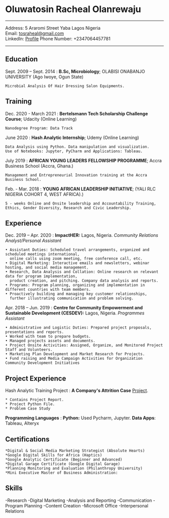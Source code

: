 Oluwatosin Racheal Olanrewaju
============

-------------------     ----------------------------
Address: 5 Araromi Street Yaba Lagos  Nigeria                 
Email: tosraheal@gmail.com                   
LinkedIn: [Profile](www.linkedin.com/in/oluwatosin-olanrewaju-b42151113)
Phone Number: +2347064457781
-------------------     ----------------------------

Education
---------

Sept. 2009 – Sept. 2014
:   **B.Sc, Microbiology**; OLABISI ONABANJO UNIVERSITY (Ago Iwoye, Ogun State)

    Microbial Analysis Of Hair Dressing Salon Equipments.
    
Training
---------

Dec. 2020 - March 2021
:   **Bertelsmann Tech Scholarship Challenge Course**; Udacity (Online Learning)

    Nanodegree Program: Data Track
    
June 2020 
:   **Hash Analytic Internship**; Udemy (Online Learning)

    Data Analysis using Python. Data manipulation and visualization. 
    Use of Notebooks: Jupyter, PyCharm and Applications: Tableau.
    
July 2019
:   **AFRICAN YOUNG LEADERS FELLOWSHIP PROGRAMME**; Accra Business School (Accra, Ghana.)

    Management and Entrepreneurial Innovation training at the Accra Business School.
    
Feb. - Mar. 2018
:   **YOUNG AFRICAN LEADERSHIP INITIATIVE**; (YALI RLC NIGERIA COHORT 4, WEST AFRICA).)

    5 - weeks Online and Onsite leadership and Accountability Training, 
    Ethics, Gender Diversity, Research and Civic Leadership.

Experience
----------

Dec. 2019 – Apr. 2020
:   **ImpactHER:** Lagos, Nigeria.
    *Community Relations Analyst/Personal Assistant*
    
    • Assistant Duties: Scheduled travel arrangements, organized and scheduled meetings international,
      online calls using zoom meeting, free conference call, etc. 
    • Digital Marketing: Interactive emails and newsletters, webinar hosting, and social media management. 
    • Research, Data Analysis and Collation: Online research on relevant data for program implementation,
      product creation, and pitching. Company data analysis and reports. 
    • Programs: Program planning, organizing and implementation in different countries with team members. 
    • Proactively building and managing key customer relationships, 
      further illustrating communication and problem solving.

Apr. 2018 – Jun. 2019
:   **Centre for Community Empowerment and Sustainable Development (CESDEV):** Lagos, Nigeria.
    *Programmes Assistant*

    • Administrative and Logistic Duties: Prepared project proposals, presentations and reports.
    • Worked with team to prepare budgets.
    • Managed projects assets and documents. 
    • Project Onsite Activities: Assigned, Organize, and Monitored Project Staff and Volunteers.
    • Marketing Plan Development and Market Research for Projects. 
    • Fund raising and Media Campaign Activities for Organization Community Development Initiatives

Project Experience
--------------------

Hash Analytic Training Project
:   **A Company's Attrition Case**
    [Project](https://drive.google.com/file/d/1DeSIUUTfK0GT3TwJ55oimUawP4TUZa3A/view?usp=sharing).

    * Contains Project Report.
    * Project Python File.
    * Problem Case Study

**Programming Languages**
:   **Python:** Used Pycharm, Jupyter.
    **Data Apps**: Tableau, Alteryx

Certifications
----------------------------------------

    *Digital & Social Media Marketing Strategist (Absolute Hearts)
    *Google Digital Skills for Africa (Haptics)
    *Google Analytic Certificate (Beginner and Advanced)
    *Digital Garage Certificate (Google Digital Garage)
    *Planning Monitoring and Evaluation (Philanthropy University)
    *Mini Executive Master of Business Administration:

Skills
----------------------------------------

-Research -Digital Marketing
-Analysis and Reporting -Communication
-Program Planning -Content Creation
-Microsoft Office -Interpersonal Relations
